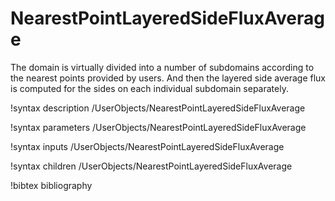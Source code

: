 # NearestPointLayeredSideFluxAverage

The domain is virtually divided into a number of subdomains according to the
nearest points provided by users. And then the layered side average flux
is computed for the sides on each individual subdomain separately.

!syntax description /UserObjects/NearestPointLayeredSideFluxAverage

!syntax parameters /UserObjects/NearestPointLayeredSideFluxAverage

!syntax inputs /UserObjects/NearestPointLayeredSideFluxAverage

!syntax children /UserObjects/NearestPointLayeredSideFluxAverage

!bibtex bibliography
